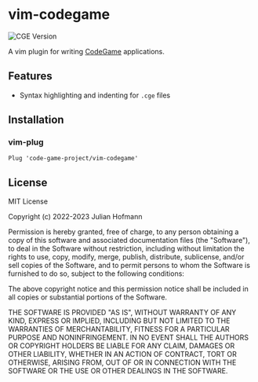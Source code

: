 # vim-codegame
![CGE Version](https://img.shields.io/badge/CGE-v0.5-green)

A vim plugin for writing [CodeGame](https://github.com/code-game-project) applications.

## Features

- Syntax highlighting and indenting for `.cge` files

## Installation

### vim-plug

```vim
Plug 'code-game-project/vim-codegame'
```

## License

MIT License

Copyright (c) 2022-2023 Julian Hofmann

Permission is hereby granted, free of charge, to any person obtaining a copy
of this software and associated documentation files (the "Software"), to deal
in the Software without restriction, including without limitation the rights
to use, copy, modify, merge, publish, distribute, sublicense, and/or sell
copies of the Software, and to permit persons to whom the Software is
furnished to do so, subject to the following conditions:

The above copyright notice and this permission notice shall be included in all
copies or substantial portions of the Software.

THE SOFTWARE IS PROVIDED "AS IS", WITHOUT WARRANTY OF ANY KIND, EXPRESS OR
IMPLIED, INCLUDING BUT NOT LIMITED TO THE WARRANTIES OF MERCHANTABILITY,
FITNESS FOR A PARTICULAR PURPOSE AND NONINFRINGEMENT. IN NO EVENT SHALL THE
AUTHORS OR COPYRIGHT HOLDERS BE LIABLE FOR ANY CLAIM, DAMAGES OR OTHER
LIABILITY, WHETHER IN AN ACTION OF CONTRACT, TORT OR OTHERWISE, ARISING FROM,
OUT OF OR IN CONNECTION WITH THE SOFTWARE OR THE USE OR OTHER DEALINGS IN THE
SOFTWARE.
